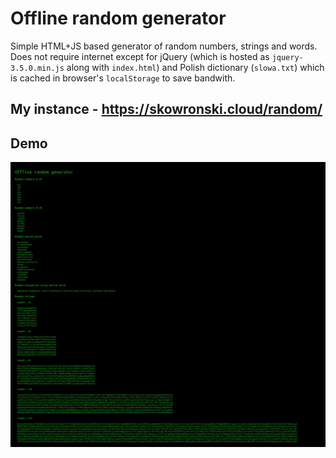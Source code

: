 # Offline random generator

Simple HTML+JS based generator of random numbers, strings and words. Does not require internet except for jQuery (which is hosted as `jquery-3.5.0.min.js` along with `index.html`) and Polish dictionary (`slowa.txt`) which is cached in browser's `localStorage` to save bandwith. 

## My instance - https://skowronski.cloud/random/

## Demo

![](demo.jpg)